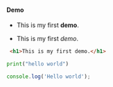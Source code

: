 #### Demo
- This is my first **demo**.
+ This is my first *demo*.
``` html
 <h1>This is my first demo.</h1>
```
``` python
print("hello world")
```
``` javascript
console.log('Hello world');
```
